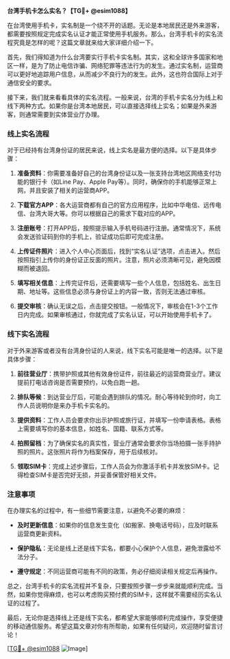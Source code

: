 **台湾手机卡怎么实名？【TG💪+ @esim1088】**

在台湾使用手机卡，实名制是一个绕不开的话题。无论是本地居民还是外来游客，都需要按照规定完成实名认证才能正常使用手机服务。那么，台湾手机卡的实名流程究竟是怎样的呢？这篇文章就来给大家详细介绍一下。

首先，我们得知道为什么台湾要实行手机卡实名制。其实，这和全球许多国家和地区一样，是为了防止电信诈骗、网络犯罪等违法行为的发生。通过实名制，运营商可以更好地追踪用户信息，从而减少不良行为的发生。此外，这也符合国际上对于通信安全的要求。

接下来，我们就来看看具体的实名流程。一般来说，台湾的手机卡实名分为线上和线下两种方式。如果你是台湾本地居民，可以直接选择线上实名；如果是外来游客，则通常需要到实体营业厅办理。

### 线上实名流程

对于已经持有台湾身份证的居民来说，线上实名是最方便的选择。以下是具体步骤：

1. **准备资料**：你需要准备好自己的台湾身份证以及一张支持台湾地区网络支付功能的银行卡（如Line Pay、Apple Pay等）。同时，确保你的手机能够正常上网，并且安装了相关的运营商APP。

2. **下载官方APP**：各大运营商都有自己的官方应用程序，比如中华电信、远传电信、台湾大哥大等。你可以根据自己的需求下载对应的APP。

3. **注册账号**：打开APP后，按照提示输入手机号码进行注册。通常情况下，系统会发送验证码到你的手机上，验证成功后即可完成注册。

4. **上传证件照片**：进入个人中心页面后，找到“实名认证”选项，点击进入。然后按照指引上传你的身份证正反面的照片。注意，照片必须清晰可见，避免因模糊而被退回。

5. **填写相关信息**：上传完证件后，还需要填写一些个人信息，包括姓名、出生日期、地址等。这些信息必须与身份证上的内容一致，否则无法通过审核。

6. **提交审核**：确认无误之后，点击提交按钮。一般情况下，审核会在1-3个工作日内完成。如果审核通过，你就完成了实名认证，可以开始使用手机卡了。

### 线下实名流程

对于外来游客或者没有台湾身份证的人来说，线下实名可能是唯一的选择。以下是具体步骤：

1. **前往营业厅**：携带护照或其他有效身份证件，前往最近的运营商营业厅。建议提前打电话咨询是否需要预约，以免白跑一趟。

2. **排队等候**：到达营业厅后，可能会遇到排队的情况。耐心等待轮到你时，向工作人员说明你是来办手机卡实名的。

3. **提供资料**：工作人员会要求你出示护照或旅行证，并填写一份申请表格。表格上需要填写你的基本信息，如姓名、国籍、联系方式等。

4. **拍照留档**：为了确保实名的真实性，营业厅通常会要求你当场拍摄一张手持护照的照片。这张照片将作为档案保存，用于后续核对。

5. **领取SIM卡**：完成上述步骤后，工作人员会为你激活手机卡并发放SIM卡。记得检查SIM卡是否完好无损，并妥善保管好相关文件。

### 注意事项

在办理实名的过程中，有一些细节需要注意，以避免不必要的麻烦：

- **及时更新信息**：如果你的信息发生变化（如搬家、换电话号码），应及时联系运营商更新资料。
  
- **保护隐私**：无论是线上还是线下实名，都要小心保护个人信息，避免泄露给不法分子。

- **遵守规定**：不同运营商可能有不同的政策，务必仔细阅读相关规定后再操作。

总之，台湾手机卡的实名流程并不复杂，只要按照步骤一步步来就能顺利完成。当然，如果你觉得麻烦，也可以考虑购买预付费的SIM卡，这样就不需要经历实名认证的过程了。

最后，无论你是选择线上还是线下实名，都希望大家能够顺利完成操作，享受便捷的移动通信服务。希望这篇文章对你有所帮助，如果有任何疑问，欢迎随时留言讨论！

[[TG💪+ @esim1088](https://t.me/s/esim1088) ![Image](https://i.postimg.cc/4NQfJmqS/Snipaste-2025-05-13-00-14-12.png)]